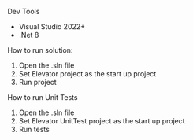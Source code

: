 Dev Tools
- Visual Studio 2022+
- .Net 8

How to run solution:
1. Open the .sln file
2. Set Elevator project as the start up project
3. Run project

How to run Unit Tests
1. Open the .sln file
2. Set Elevator UnitTest project as the start up project
3. Run tests

